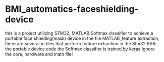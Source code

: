 # BMI_automatics-faceshielding-device
this is a project utilizing STM32, MATLAB,Softmax classifier to achieve a portable face shielding(mask) device
in the file MATLAB_feature extraction, there are several m.files that perform feature extraction
in the Stm32.RARi the portable device code
the Softmax classifier is trained by keras
Ignore the core, hardware and math file!
